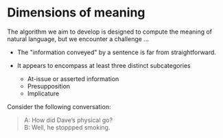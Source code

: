 # Dimensions of meaning 

The algorithm we aim to develop is designed to compute the meaning of natural language, but we encounter a challenge ... 
- The "information conveyed" by a sentence is far from straightforward.
- It appears to encompass at least three distinct subcategories

  - At-issue or asserted information
  - Presupposition
  - Implicature

Consider the following conversation: 

> A: How did Dave’s physical go? <br>
> B: Well, he stoppped smoking.

